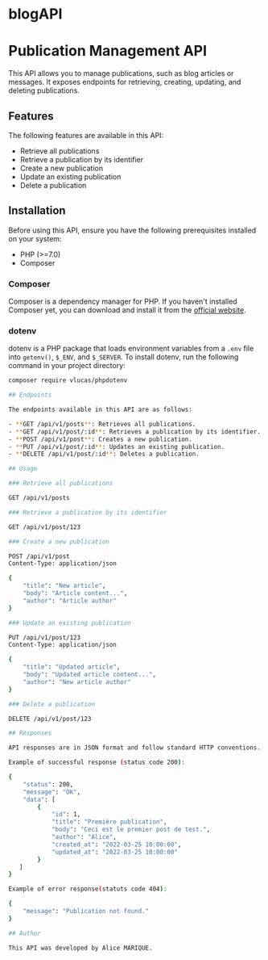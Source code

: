 # blogAPI
# Publication Management API

This API allows you to manage publications, such as blog articles or messages. It exposes endpoints for retrieving, creating, updating, and deleting publications.

## Features

The following features are available in this API:

- Retrieve all publications
- Retrieve a publication by its identifier
- Create a new publication
- Update an existing publication
- Delete a publication

## Installation

Before using this API, ensure you have the following prerequisites installed on your system:

- PHP (>=7.0)
- Composer

### Composer

Composer is a dependency manager for PHP. If you haven't installed Composer yet, you can download and install it from the [official website](https://getcomposer.org/download/).

### dotenv

dotenv is a PHP package that loads environment variables from a `.env` file into `getenv()`, `$_ENV`, and `$_SERVER`. To install dotenv, run the following command in your project directory:

```bash
composer require vlucas/phpdotenv

## Endpoints

The endpoints available in this API are as follows:

- **GET /api/v1/posts**: Retrieves all publications.
- **GET /api/v1/post/:id**: Retrieves a publication by its identifier.
- **POST /api/v1/post**: Creates a new publication.
- **PUT /api/v1/post/:id**: Updates an existing publication.
- **DELETE /api/v1/post/:id**: Deletes a publication.

## Usage

### Retrieve all publications

GET /api/v1/posts

### Retrieve a publication by its identifier

GET /api/v1/post/123

### Create a new publication

POST /api/v1/post
Content-Type: application/json

{
    "title": "New article",
    "body": "Article content...",
    "author": "Article author"
}

### Update an existing publication

PUT /api/v1/post/123
Content-Type: application/json

{
    "title": "Updated article",
    "body": "Updated article content...",
    "author": "New article author"
}

### Delete a publication 

DELETE /api/v1/post/123

## Responses

API responses are in JSON format and follow standard HTTP conventions. HTTP status codes and messages are used to indicate the result of the operation.

Example of successful response (status code 200):

{
    "status": 200,
    "message": "OK",
    "data": [
        {
            "id": 1,
            "title": "Première publication",
            "body": "Ceci est le premier post de test.",
            "author": "Alice",
            "created_at": "2022-03-25 10:00:00",
            "updated_at": "2022-03-25 10:00:00"
        }
   ]
}   

Example of error response(statuts code 404):

{
    "message": "Publication not found."
}

## Author

This API was developed by Alice MARIQUE.

